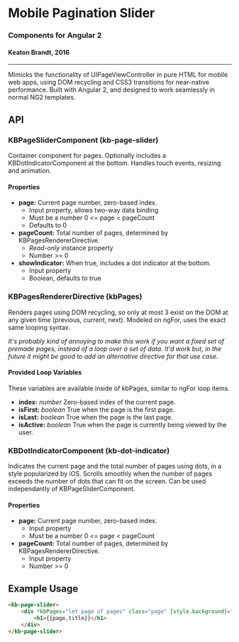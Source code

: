 # Mobile Pagination Slider
### Components for Angular 2
#### Keaton Brandt, 2016
*** 

Mimicks the functionality of UIPageViewController in pure HTML for mobile web apps, using
DOM recycling and CSS3 transitions for near-native performance. Built with Angular 2, and
designed to work seamlessly in normal NG2 templates.

## API

### KBPageSliderComponent (kb-page-slider)
Container component for pages. Optionally includes a KBDotIndicatorComponent at the bottom.
Handles touch events, resizing and animation.

#### Properties
* **page:** Current page number, zero-based index.
	* Input property, allows two-way data binding
	* Must be a number 0 <= page < pageCount
	* Defaults to 0
* **pageCount:** Total number of pages, determined by KBPagesRendererDirective.
	* *Read-only* instance property
	* Number >= 0
* **showIndicator:** When true, includes a dot indicator at the bottom.
	* Input property
	* Boolean, defaults to true


### KBPagesRendererDirective (kbPages)
Renders pages using DOM recycling, so only at most 3 exist on the DOM at any given time
(previous, current, next). Modeled on ngFor, uses the exact same looping syntax.

*It's probably kind of annoying to make this work if you want a fixed set of premade pages,
instead of a loop over a set of data. It'd work but, in the future it might be good to add
an alternative directive for that use case.*

#### Provided Loop Variables
These variables are available inside of kbPages, similar to ngFor loop items.

* **index:** *number* Zero-based index of the current page.
* **isFirst:** *boolean* True when the page is the first page.
* **isLast:** *boolean* True when the page is the last page.
* **isActive:** *boolean* True when the page is currently being viewed by the user.


### KBDotIndicatorComponent (kb-dot-indicator)
Indicates the current page and the total number of pages using dots, in a style popularized
by iOS. Scrolls smoothly when the number of pages exceeds the number of dots that can fit on
the screen. Can be used independantly of KBPageSliderComponent.

#### Properties
* **page:** Current page number, zero-based index.
	* Input property
	* Must be a number 0 <= page < pageCount
* **pageCount:** Total number of pages, determined by KBPagesRendererDirective.
	* Input property
	* Number >= 0


## Example Usage

```html
<kb-page-slider>
	<div *kbPages="let page of pages" class="page" [style.background]="page.color">
		<h1>{{page.title}}</h1>
	</div>
</kb-page-slider>
```